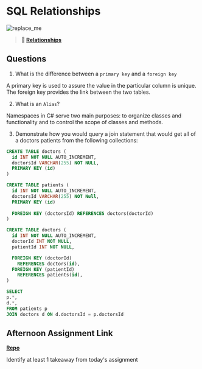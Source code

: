 # SQL Relationships

![replace_me](https://codeworks.blob.core.windows.net/public/assets/img/illustrations/placeholder.svg)

> **📖 [Relationships](https://codeworksacademy.com/fs-student-guide/resources/wk11/02-MySQL-Relationships)**

## Questions

1. What is the difference between a `primary key` and a `foreign key`

A primary key is used to assure the value in the particular column is unique. The foreign key provides the link between the two tables.


2. What is an `Alias`?

Namespaces in C# serve two main purposes: to organize classes and functionality and to control the scope of classes and methods.

3. Demonstrate how you would query a join statement that would get all of a doctors patients from the following collections:

```SQL
CREATE TABLE doctors (
  id INT NOT NULL AUTO_INCREMENT,
  doctorsId VARCHAR(255) NOT NULL,
  PRIMARY KEY (id)
)

CREATE TABLE patients (
  id INT NOT NULL AUTO_INCREMENT,
  doctorsId VARCHAR(255) NOT Null,
  PRIMARY KEY (id)
  
  FOREIGN KEY (doctorsId) REFERENCES doctors(doctorId)
)

CREATE TABLE doctors (
  id INT NOT NULL AUTO_INCREMENT,
  doctorId INT NOT NULL,
  patientId INT NOT NULL,

  FOREIGN KEY (doctorId)
    REFERENCES doctors(id),
  FOREIGN KEY (patientId)
    REFERENCES patients(id),
)

SELECT
p.*,
d.*,
FROM patients p
JOIN doctors d ON d.doctorsId = p.doctorsId

```

## Afternoon Assignment Link

**[Repo](https://github.com/Miles-Collins/AllSpice/tree/main/Thursday/AllSpice/AllSpice)**

Identify at least 1 takeaway from today's assignment
